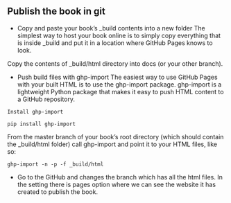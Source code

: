 ## Publish the book in git

* Copy and paste your book’s _build contents into a new folder
The simplest way to host your book online is to simply copy everything that is inside _build and put it in a location where GitHub Pages knows to look.

Copy the contents of _build/html directory into docs (or your other branch).

* Push build files with ghp-import
The easiest way to use GitHub Pages with your built HTML is to use the ghp-import package. ghp-import is a lightweight Python package that makes it easy to push HTML content to a GitHub repository.

```Install ghp-import```

```pip install ghp-import```

From the master branch of your book’s root directory (which should contain the _build/html folder) call ghp-import and point it to your HTML files, like so:

```ghp-import -n -p -f _build/html```

* Go to the GitHub and changes the branch which has all the html files. In the setting there is pages option where we can see the website it has created to publish the book.